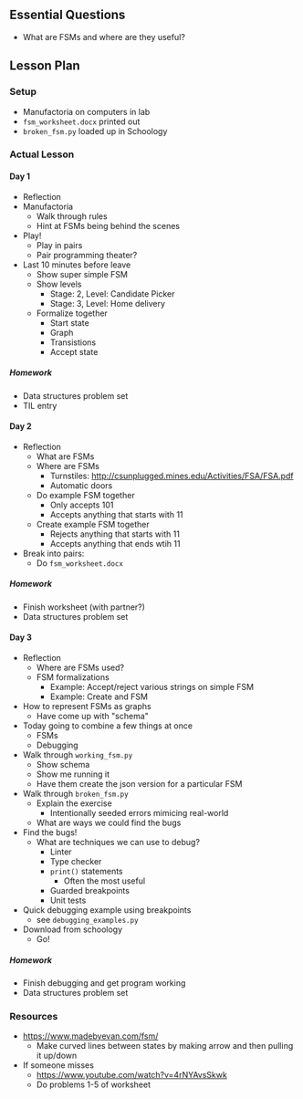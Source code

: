 ## Essential Questions

- What are FSMs and where are they useful?

## Lesson Plan

### Setup

- Manufactoria on computers in lab
- `fsm_worksheet.docx` printed out
- `broken_fsm.py` loaded up in Schoology

### Actual Lesson

#### Day 1

- Reflection
- Manufactoria
    - Walk through rules
    - Hint at FSMs being behind the scenes
- Play!
    - Play in pairs
    - Pair programming theater?
- Last 10 minutes before leave
    - Show super simple FSM
    - Show levels
        - Stage: 2, Level: Candidate Picker
        - Stage: 3, Level: Home delivery
    - Formalize together
        - Start state
        - Graph
        - Transistions
        - Accept state

##### Homework

- Data structures problem set
- TIL entry

#### Day 2

- Reflection
    - What are FSMs
    - Where are FSMs
        - Turnstiles: http://csunplugged.mines.edu/Activities/FSA/FSA.pdf
        - Automatic doors
    - Do example FSM together
        - Only accepts 101
        - Accepts anything that starts with 11
    - Create example FSM together
        - Rejects anything that starts with 11
        - Accepts anything that ends wtih 11
- Break into pairs:
    - Do `fsm_worksheet.docx`

##### Homework

- Finish worksheet (with partner?)
- Data structures problem set

#### Day 3

- Reflection
    - Where are FSMs used?
    - FSM formalizations
        - Example: Accept/reject various strings on simple FSM
        - Example: Create and FSM
- How to represent FSMs as graphs
    - Have come up with "schema"
- Today going to combine a few things at once
    - FSMs
    - Debugging
- Walk through `working_fsm.py`
    - Show schema
    - Show me running it
    - Have them create the json version for a particular FSM
- Walk through `broken_fsm.py`
    - Explain the exercise
        - Intentionally seeded errors mimicing real-world
    - What are ways we could find the bugs
- Find the bugs!
    - What are techniques we can use to debug?
        - Linter
        - Type checker
        - `print()` statements
            - Often the most useful
        - Guarded breakpoints
        - Unit tests
- Quick debugging example using breakpoints
    - see `debugging_examples.py`
- Download from schoology
    - Go!

##### Homework

- Finish debugging and get program working
- Data structures problem set

### Resources

- https://www.madebyevan.com/fsm/
    - Make curved lines between states by making arrow and then pulling it up/down
- If someone misses
    - https://www.youtube.com/watch?v=4rNYAvsSkwk
    - Do problems 1-5 of worksheet
